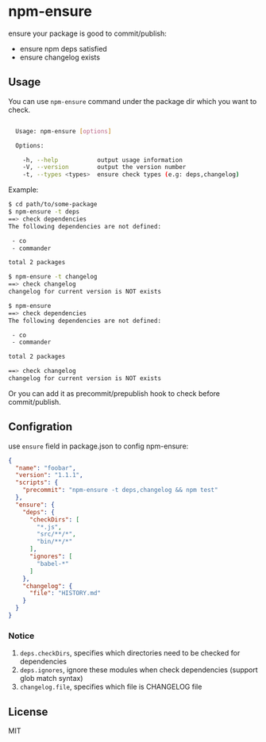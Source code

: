 # npm-ensure

ensure your package is good to commit/publish:

- ensure npm deps satisfied
- ensure changelog exists

## Usage

You can use `npm-ensure` command under the package dir which you want to check.

```bash

  Usage: npm-ensure [options]

  Options:

    -h, --help           output usage information
    -V, --version        output the version number
    -t, --types <types>  ensure check types (e.g: deps,changelog)

```

Example:

```bash
$ cd path/to/some-package
$ npm-ensure -t deps
==> check dependencies
The following dependencies are not defined:

 - co
 - commander

total 2 packages

$ npm-ensure -t changelog
==> check changelog
changelog for current version is NOT exists

$ npm-ensure
==> check dependencies
The following dependencies are not defined:

 - co
 - commander

total 2 packages

==> check changelog
changelog for current version is NOT exists

```

Or you can add it as precommit/prepublish hook to check before commit/publish.

## Configration

use `ensure` field in package.json to config npm-ensure:

```json
{
  "name": "foobar",
  "version": "1.1.1",
  "scripts": {
    "precommit": "npm-ensure -t deps,changelog && npm test"
  },
  "ensure": {
    "deps": {
      "checkDirs": [
        "*.js",
        "src/**/*",
        "bin/**/*"
      ],
      "ignores": [
        "babel-*"
      ]
    },
    "changelog": {
      "file": "HISTORY.md"
    }
  }
}
```

### Notice

1. `deps.checkDirs`, specifies which directories need to be checked for dependencies
2. `deps.ignores`, ignore these modules when check dependencies (support glob match syntax)
3. `changelog.file`, specifies which file is CHANGELOG file

## License

MIT
